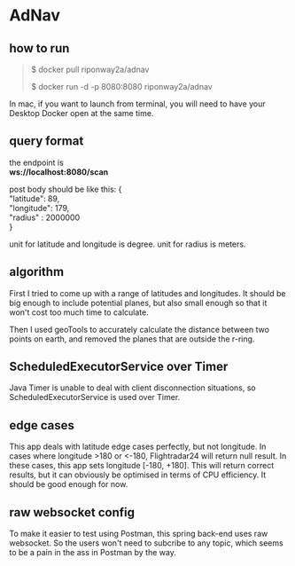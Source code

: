 # AdNav

## how to run

> $ docker pull riponway2a/adnav
> 
> $ docker run -d -p 8080:8080 riponway2a/adnav

In mac, if you want to launch from terminal, you will need to have your Desktop Docker open at the same time. 

## query format

the endpoint is <br>**ws://localhost:8080/scan**

post body should be like this:
{<br>"latitude": 89,<br>"longitude": 179,<br>"radius" : 2000000<br>}

unit for latitude and longitude is degree.
unit for radius is meters.

## algorithm

First I tried to come up with a range of latitudes and longitudes. It should be big enough to include potential planes, but also small enough so that it won't cost too much time to calculate.

Then I used geoTools to accurately calculate the distance between two points on earth, and removed the planes that are outside the r-ring. 

## ScheduledExecutorService over Timer

Java Timer is unable to deal with client disconnection situations, so ScheduledExecutorService is used over Timer. 

## edge cases

This app deals with latitude edge cases perfectly, but not longitude. In cases where longitude >180 or <-180, Flightradar24 will return null result. In these cases, this app sets longitude [-180, +180]. This will return correct results, but it can obviously be optimised in terms of CPU efficiency. It should be good enough for now. 

## raw websocket config

To make it easier to test using Postman, this spring back-end uses raw websocket. So the users won't need to subcribe to any topic, which seems to be a pain in the ass in Postman by the way. 
